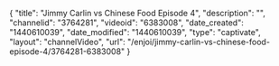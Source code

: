 {
    "title": "Jimmy Carlin vs Chinese Food Episode 4",
    "description": "",
    "channelid": "3764281",
    "videoid": "6383008",
    "date_created": "1440610039",
    "date_modified": "1440610039",
    "type": "captivate",
    "layout": "channelVideo",
    "url": "\/enjoi\/jimmy-carlin-vs-chinese-food-episode-4\/3764281-6383008"
}
